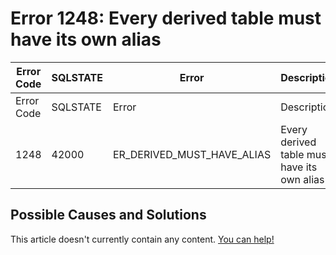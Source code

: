 
# Error 1248: Every derived table must have its own alias


| Error Code | SQLSTATE | Error | Description |
| --- | --- | --- | --- |
| Error Code | SQLSTATE | Error | Description |
| 1248 | 42000 | ER_DERIVED_MUST_HAVE_ALIAS | Every derived table must have its own alias |




## Possible Causes and Solutions


This article doesn't currently contain any content. [You can help!](/kb/en/writing-and-editing-knowledge-base-articles/)

